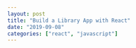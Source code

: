 ```yaml
---
layout: post
title: "Build a Library App with React"
date: "2019-09-08"
categories: ["react", "javascript"]
---
```

